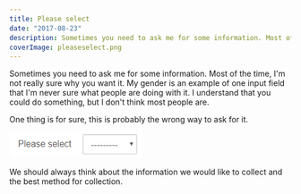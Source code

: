 ```yaml
---
title: Please select
date: "2017-08-23"
description: Sometimes you need to ask me for some information. Most of the time, I'm not really sure why you want it. My gender is an example of one input field that I'm never sure what people are doing with it. I understand that you could do something, but I don't think most people are.
coverImage: pleaseselect.png
---
```


Sometimes you need to ask me for some information. Most of the time, I'm not really sure why you want it. My gender is an example of one input field that I'm never sure what people are doing with it. I understand that you could do something, but I don't think most people are.

One thing is for sure, this is probably the wrong way to ask for it.

![PleaseSelect.PNG](./images/pleaseselect.png)

We should always think about the information we would like to collect and the best method for collection.
